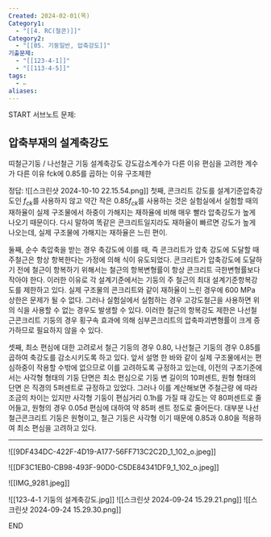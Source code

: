 ```yaml
---
Created: 2024-02-01(목)
Category1:
  - "[[4. RC(철콘)]]"
Category2:
  - "[[05. 기둥일반, 압축강도]]"
기출문제:
  - "[[123-4-1]]"
  - "[[113-4-5]]"
tags:
  - ✏️
aliases:
---
```

START
서브노트
문제:  
## 압축부재의 설계축강도 
띠철근기둥 / 나선철근 기둥 설계축강도
강도감소계수가 다른 이유
편심을 고려한 계수가 다른 이유
fck에 0.85를 곱하는 이유
구조제한

정답: 
![[스크린샷 2024-10-10 22.15.54.png]]
첫째, 콘크리트 강도를 설계기준압축강도인 $f_{ck}$를 사용하지 않고 약간 작은 0.85$f_{ck}$를 사용하는 것은 실험실에서 실험할 때의 재하율이 실제 구조물에서 하중이 가해지는 재하율에 비해 매우 빨라 압축강도가 높게 나오기 때문이다. 다시 말하여 똑같은 콘크리트일지라도 재하율이 빠르면 강도가 높게 나오는데, 실제 구조물에 가해지는 재하율은 느린 편이.

둘째, 순수 축압축을 받는 경우 축강도에 이를 때, 즉 콘크리트가 압축 강도에 도달할 때 주철근은 항상 항복한다는 가정에 의해 식이 유도되었다. 콘크리트가 압축강도에 도달하기 전에 철근이 항복하기 위해서는 철근의 항복변형률이 항상 콘크리트 극한변형률보다 작아야 한다. 이러한 이유로 각 설계기준에서는 기둥의 주 철근의 최대 설계기준항복강도를 제한하고 있다.  실제 구조물의 콘크리트와 같이 재하율이 느린 경우에 600 MPa 상한은 문제가 될 수 없다. 그러나 실험실에서 실험하는 경우 고강도철근을 사용하면 위의 식을 사용할 수 없는 경우도 발생할 수 있다. 이러한 철근의 항복강도 제한은 나선철근콘크리트 기둥의 경우 횡구속 효과에 의해 심부콘크리트의 압축파괴변형률이 크게 증가하므로 필요하지 않을 수 있다.

셋째, 최소 편심에 대한 고려로서 철근 기둥의 경우 0.80, 나선철근 기둥의 경우 0.85를 곱하여 축강도를 감소시키도록 하고 있다. 앞서 설명 한 바와 같이 실제 구조물에서는 편심하중이 작용할 수밖에 없으므로 이를 고려하도록 규정하고 있는데, 이전의 구조기준에서는 사각형 형태의 기둥 단면은 최소 편심으로 기둥 변 길이의 10퍼센트, 원형 형태의 단면 은 직경의 5퍼센트로 규정하고 있었다. 그러나 이를 계산해보면 주철근량 에 따라 조금의 차이는 있지만 사각형 기둥이 편심거리 0.1h를 가질 때 강도는 약 80퍼센트로 줄어들고, 원형의 경우 0.05d 편심에 대하여 약 85퍼 센트 정도로 줄어든다. 대부분 나선철근콘크리트 기둥은 원형이고, 철근 기둥은 사각형 이기 때문에 0.85과 0.80을 적용하여 최소 편심을 고려하고 있다.

***
![[9DF434DC-422F-4D19-A177-56FF713C2C2D_1_102_o.jpeg]]

![[DF3C1EB0-CB98-493F-90D0-C5DE84341DF9_1_102_o.jpeg]]

![[IMG_9281.jpeg]]

![[123-4-1 기둥의 설계축강도.jpg]]
![[스크린샷 2024-09-24 15.29.21.png]]
![[스크린샷 2024-09-24 15.29.30.png]]
<!--ID: 1687356618413-->
END
